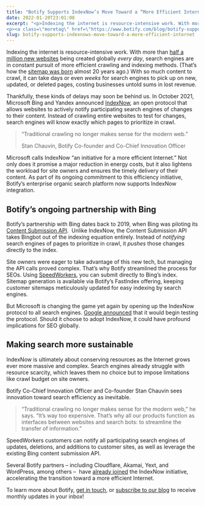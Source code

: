 ```yaml
---
title: "Botify Supports IndexNow’s Move Toward a “More Efficient Internet”"
date: 2022-01-20T23:01:08
excerpt: "<p>Indexing the internet is resource-intensive work. With more than half a million new websites being created globally every day, search engines are in constant pursuit of more efficient crawling and indexing methods. (That’s how the sitemap was born almost 20 years ago.) With so much content to crawl, it can take days or even weeks&hellip; </p>
<p><a class=\"moretag\" href=\"https://www.botify.com/blog/botify-supports-indexnows-move-toward-a-more-efficient-internet\">Read the full article</a></p>"
slug: botify-supports-indexnows-move-toward-a-more-efficient-internet
---
```



<p>Indexing the internet is resource-intensive work. With more than <a href="https://siteefy.com/how-many-websites-are-there/">half a million new websites</a> being created globally <em>every day</em>, search engines are in constant pursuit of more efficient crawling and indexing methods. (That’s how the <a href="https://googleblog.blogspot.com/2005/06/webmaster-friendly.html">sitemap was born</a> almost 20 years ago.) With so much content to crawl, it can take days or even <em>weeks </em>for search engines to pick up on new, updated, or deleted pages, costing businesses untold sums in lost revenue.</p>



<p>Thankfully, these kinds of delays may soon be behind us. In October 2021, Microsoft Bing and Yandex announced <a href="https://blogs.bing.com/webmaster/october-2021/IndexNow-Instantly-Index-your-web-content-in-Search-Engines">IndexNow</a>, an open protocol that allows websites to actively notify participating search engines of changes to their content. Instead of crawling entire websites to test for changes, search engines will know exactly which pages to prioritize in crawl.&nbsp;</p>



<blockquote class="wp-block-quote">
<p>&#8220;Traditional crawling no longer makes sense for the modern web.&#8221;</p>



<p>Stan Chauvin, Botify Co-founder and Co-Chief Innovation Officer</p>
</blockquote>



<p>Microsoft calls IndexNow “an initiative for a more efficient Internet.” Not only does it promise a major reduction in energy costs, but it also lightens the workload for site owners and ensures the timely delivery of their content. As part of its ongoing commitment to this efficiency initiative, Botify’s enterprise organic search platform now supports IndexNow integration.</p>



<h2 class="wp-block-heading"><strong>Botify’s ongoing partnership with Bing</strong></h2>



<p>Botify’s partnership with Bing dates back to 2019, when Bing was piloting its <a href="https://www.botify.com/blog/botify-partners-with-bing-promote-indexing-of-your-sites-critical-pages-in-real-time">Content Submission API</a>.&nbsp; Unlike IndexNow, the Content Submission API takes Bingbot out of the indexing equation entirely. Instead of <em>notifying</em> search engines of pages to prioritize in crawl, it <em>pushes </em>those changes directly to the index.&nbsp;</p>



<p>Site owners were eager to take advantage of this new tech, but managing the API calls proved complex. That’s why Botify streamlined the process for SEOs. Using <a href="https://www.botify.com/platform/botify-activation/speedworkers">SpeedWorkers</a>, you can submit directly to Bing’s index. Sitemap generation is available via Botify’s FastIndex offering, keeping customer sitemaps meticulously updated for easy indexing by search engines.</p>



<p>But Microsoft is changing the game yet again by opening up the IndexNow protocol to all search engines. <a href="https://www.searchenginejournal.com/google-will-be-testing-indexnow/426602/">Google announced</a> that it would begin testing the protocol. Should it choose to adopt IndexNow, it could have profound implications for SEO globally.</p>



<h2 class="wp-block-heading"><strong>Making search more sustainable</strong></h2>



<p>IndexNow is ultimately about conserving resources as the Internet grows ever more massive and complex. Search engines already struggle with resource scarcity, which leaves them no choice but to impose limitations like crawl budget on site owners.&nbsp;</p>



<p>Botify Co-Chief Innovation Officer and Co-founder Stan Chauvin sees innovation toward search efficiency as inevitable.&nbsp;</p>



<blockquote class="wp-block-quote">
<p>“Traditional crawling no longer makes sense for the modern web,” he says. “It’s way too expensive. That’s why all our products function as interfaces between websites and search bots: to streamline the transfer of information.”</p>
</blockquote>



<p>SpeedWorkers customers can notify all participating search engines of updates, deletions, and additions to customer sites, as well as leverage the existing Bing content submission API.&nbsp;</p>



<p>Several Botify partners – including Cloudflare, Akamai, Yext, and WordPress, among others –&nbsp; have <a href="https://blogs.bing.com/webmaster/october-2021/IndexNow-Instantly-Index-your-web-content-in-Search-Engines">already joined</a> the IndexNow initiative, accelerating the transition toward a more efficient Internet.</p>



<p>To learn more about Botify, <a href="https://www.botify.com/request-a-demo">get in touch</a>, or <a href="https://www.botify.com/blog">subscribe to our blog</a> to receive monthly updates in your inbox!&nbsp;</p>



<p></p>
